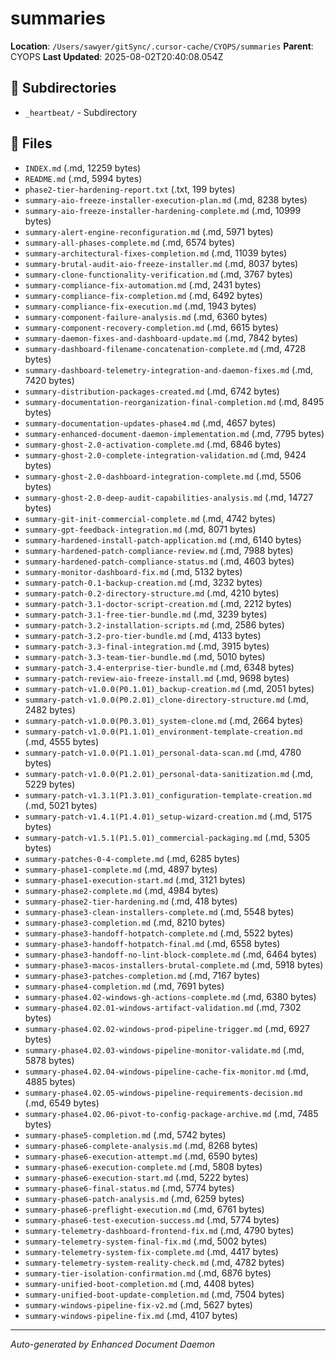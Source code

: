 # summaries

**Location**: `/Users/sawyer/gitSync/.cursor-cache/CYOPS/summaries`
**Parent**: CYOPS
**Last Updated**: 2025-08-02T20:40:08.054Z

## 📁 Subdirectories

- `_heartbeat/` - Subdirectory

## 📄 Files

- `INDEX.md` (.md, 12259 bytes)
- `README.md` (.md, 5994 bytes)
- `phase2-tier-hardening-report.txt` (.txt, 199 bytes)
- `summary-aio-freeze-installer-execution-plan.md` (.md, 8238 bytes)
- `summary-aio-freeze-installer-hardening-complete.md` (.md, 10999 bytes)
- `summary-alert-engine-reconfiguration.md` (.md, 5971 bytes)
- `summary-all-phases-complete.md` (.md, 6574 bytes)
- `summary-architectural-fixes-completion.md` (.md, 11039 bytes)
- `summary-brutal-audit-aio-freeze-installer.md` (.md, 8037 bytes)
- `summary-clone-functionality-verification.md` (.md, 3767 bytes)
- `summary-compliance-fix-automation.md` (.md, 2431 bytes)
- `summary-compliance-fix-completion.md` (.md, 6492 bytes)
- `summary-compliance-fix-execution.md` (.md, 1943 bytes)
- `summary-component-failure-analysis.md` (.md, 6360 bytes)
- `summary-component-recovery-completion.md` (.md, 6615 bytes)
- `summary-daemon-fixes-and-dashboard-update.md` (.md, 7842 bytes)
- `summary-dashboard-filename-concatenation-complete.md` (.md, 4728 bytes)
- `summary-dashboard-telemetry-integration-and-daemon-fixes.md` (.md, 7420 bytes)
- `summary-distribution-packages-created.md` (.md, 6742 bytes)
- `summary-documentation-reorganization-final-completion.md` (.md, 8495 bytes)
- `summary-documentation-updates-phase4.md` (.md, 4657 bytes)
- `summary-enhanced-document-daemon-implementation.md` (.md, 7795 bytes)
- `summary-ghost-2.0-activation-complete.md` (.md, 6846 bytes)
- `summary-ghost-2.0-complete-integration-validation.md` (.md, 9424 bytes)
- `summary-ghost-2.0-dashboard-integration-complete.md` (.md, 5506 bytes)
- `summary-ghost-2.0-deep-audit-capabilities-analysis.md` (.md, 14727 bytes)
- `summary-git-init-commercial-complete.md` (.md, 4742 bytes)
- `summary-gpt-feedback-integration.md` (.md, 8071 bytes)
- `summary-hardened-install-patch-application.md` (.md, 6140 bytes)
- `summary-hardened-patch-compliance-review.md` (.md, 7988 bytes)
- `summary-hardened-patch-compliance-status.md` (.md, 4603 bytes)
- `summary-monitor-dashboard-fix.md` (.md, 5132 bytes)
- `summary-patch-0.1-backup-creation.md` (.md, 3232 bytes)
- `summary-patch-0.2-directory-structure.md` (.md, 4210 bytes)
- `summary-patch-3.1-doctor-script-creation.md` (.md, 2212 bytes)
- `summary-patch-3.1-free-tier-bundle.md` (.md, 3239 bytes)
- `summary-patch-3.2-installation-scripts.md` (.md, 2586 bytes)
- `summary-patch-3.2-pro-tier-bundle.md` (.md, 4133 bytes)
- `summary-patch-3.3-final-integration.md` (.md, 3915 bytes)
- `summary-patch-3.3-team-tier-bundle.md` (.md, 5010 bytes)
- `summary-patch-3.4-enterprise-tier-bundle.md` (.md, 6348 bytes)
- `summary-patch-review-aio-freeze-install.md` (.md, 9698 bytes)
- `summary-patch-v1.0.0(P0.1.01)_backup-creation.md` (.md, 2051 bytes)
- `summary-patch-v1.0.0(P0.2.01)_clone-directory-structure.md` (.md, 2482 bytes)
- `summary-patch-v1.0.0(P0.3.01)_system-clone.md` (.md, 2664 bytes)
- `summary-patch-v1.0.0(P1.1.01)_environment-template-creation.md` (.md, 4555 bytes)
- `summary-patch-v1.0.0(P1.1.01)_personal-data-scan.md` (.md, 4780 bytes)
- `summary-patch-v1.0.0(P1.2.01)_personal-data-sanitization.md` (.md, 5229 bytes)
- `summary-patch-v1.3.1(P1.3.01)_configuration-template-creation.md` (.md, 5021 bytes)
- `summary-patch-v1.4.1(P1.4.01)_setup-wizard-creation.md` (.md, 5175 bytes)
- `summary-patch-v1.5.1(P1.5.01)_commercial-packaging.md` (.md, 5305 bytes)
- `summary-patches-0-4-complete.md` (.md, 6285 bytes)
- `summary-phase1-complete.md` (.md, 4897 bytes)
- `summary-phase1-execution-start.md` (.md, 3121 bytes)
- `summary-phase2-complete.md` (.md, 4984 bytes)
- `summary-phase2-tier-hardening.md` (.md, 418 bytes)
- `summary-phase3-clean-installers-complete.md` (.md, 5548 bytes)
- `summary-phase3-completion.md` (.md, 8210 bytes)
- `summary-phase3-handoff-hotpatch-complete.md` (.md, 5522 bytes)
- `summary-phase3-handoff-hotpatch-final.md` (.md, 6558 bytes)
- `summary-phase3-handoff-no-lint-block-complete.md` (.md, 6464 bytes)
- `summary-phase3-macos-installers-brutal-complete.md` (.md, 5918 bytes)
- `summary-phase3-patches-completion.md` (.md, 7167 bytes)
- `summary-phase4-completion.md` (.md, 7691 bytes)
- `summary-phase4.02-windows-gh-actions-complete.md` (.md, 6380 bytes)
- `summary-phase4.02.01-windows-artifact-validation.md` (.md, 7302 bytes)
- `summary-phase4.02.02-windows-prod-pipeline-trigger.md` (.md, 6927 bytes)
- `summary-phase4.02.03-windows-pipeline-monitor-validate.md` (.md, 5878 bytes)
- `summary-phase4.02.04-windows-pipeline-cache-fix-monitor.md` (.md, 4885 bytes)
- `summary-phase4.02.05-windows-pipeline-requirements-decision.md` (.md, 6549 bytes)
- `summary-phase4.02.06-pivot-to-config-package-archive.md` (.md, 7485 bytes)
- `summary-phase5-completion.md` (.md, 5742 bytes)
- `summary-phase6-complete-analysis.md` (.md, 8268 bytes)
- `summary-phase6-execution-attempt.md` (.md, 6590 bytes)
- `summary-phase6-execution-complete.md` (.md, 5808 bytes)
- `summary-phase6-execution-start.md` (.md, 5222 bytes)
- `summary-phase6-final-status.md` (.md, 5774 bytes)
- `summary-phase6-patch-analysis.md` (.md, 6259 bytes)
- `summary-phase6-preflight-execution.md` (.md, 6761 bytes)
- `summary-phase6-test-execution-success.md` (.md, 5774 bytes)
- `summary-telemetry-dashboard-frontend-fix.md` (.md, 4790 bytes)
- `summary-telemetry-system-final-fix.md` (.md, 5002 bytes)
- `summary-telemetry-system-fix-complete.md` (.md, 4417 bytes)
- `summary-telemetry-system-reality-check.md` (.md, 4782 bytes)
- `summary-tier-isolation-confirmation.md` (.md, 6876 bytes)
- `summary-unified-boot-completion.md` (.md, 4408 bytes)
- `summary-unified-boot-update-completion.md` (.md, 7504 bytes)
- `summary-windows-pipeline-fix-v2.md` (.md, 5627 bytes)
- `summary-windows-pipeline-fix.md` (.md, 4107 bytes)

---

*Auto-generated by Enhanced Document Daemon*
